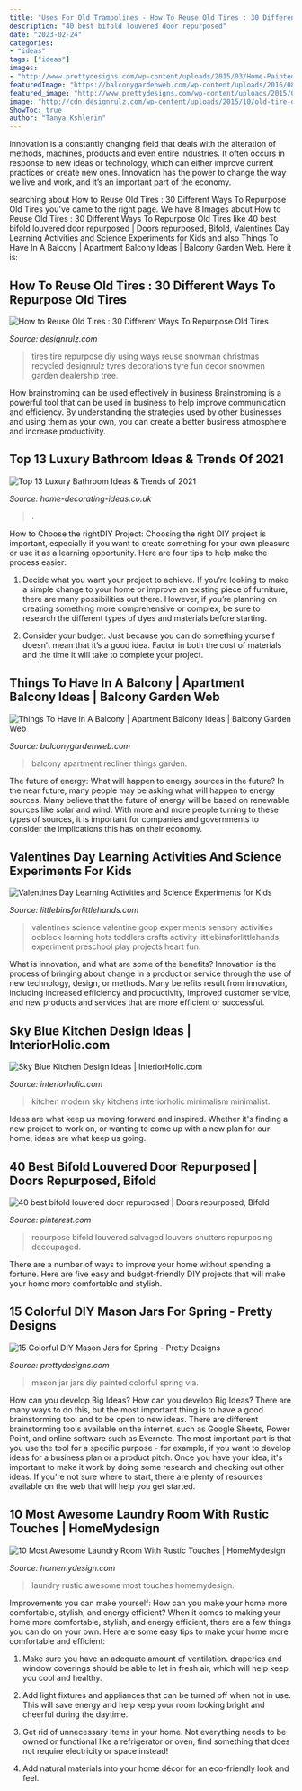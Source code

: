 ```yaml
---
title: "Uses For Old Trampolines - How To Reuse Old Tires : 30 Different Ways To Repurpose Old Tires"
description: "40 best bifold louvered door repurposed"
date: "2023-02-24"
categories:
- "ideas"
tags: ["ideas"]
images:
- "http://www.prettydesigns.com/wp-content/uploads/2015/03/Home-Painted-Mason-Jar.jpg"
featuredImage: "https://balconygardenweb.com/wp-content/uploads/2016/08/recliner.jpg"
featured_image: "http://www.prettydesigns.com/wp-content/uploads/2015/03/Home-Painted-Mason-Jar.jpg"
image: "http://cdn.designrulz.com/wp-content/uploads/2015/10/old-tire-designrulz-38.jpg"
ShowToc: true
author: "Tanya Kshlerin"
---
```



Innovation is a constantly changing field that deals with the alteration of methods, machines, products and even entire industries. It often occurs in response to new ideas or technology, which can either improve current practices or create new ones. Innovation has the power to change the way we live and work, and it’s an important part of the economy.

	

		
searching about How to Reuse Old Tires : 30 Different Ways To Repurpose Old Tires you've came to the right page. We have 8 Images about How to Reuse Old Tires : 30 Different Ways To Repurpose Old Tires like 40 best bifold louvered door repurposed | Doors repurposed, Bifold, Valentines Day Learning Activities and Science Experiments for Kids and also Things To Have In A Balcony | Apartment Balcony Ideas | Balcony Garden Web. Here it is:
		
    
## How To Reuse Old Tires : 30 Different Ways To Repurpose Old Tires

<img loading=lazy src="http://cdn.designrulz.com/wp-content/uploads/2015/10/old-tire-designrulz-38.jpg" onerror="this.onerror=null;this.src='https://tse1.mm.bing.net/th?id=OIP.sWaAj5Xrf8eOZJyKU3aS-QHaLE&amp;pid=15.1';" alt="How to Reuse Old Tires : 30 Different Ways To Repurpose Old Tires">

_Source: designrulz.com_

>tires tire repurpose diy using ways reuse snowman christmas recycled designrulz tyres decorations tyre fun decor snowmen garden dealership tree. 

	

How brainstroming can be used effectively in business
Brainstroming is a powerful tool that can be used in business to help improve communication and efficiency. By understanding the strategies used by other businesses and using them as your own, you can create a better business atmosphere and increase productivity.

    
## Top 13 Luxury Bathroom Ideas &amp; Trends Of 2021

<img loading=lazy src="http://home-decorating-ideas.co.uk/wp-content/uploads/2020/11/luxury-bathroom-ideas-10.jpg" onerror="this.onerror=null;this.src='https://tse3.mm.bing.net/th?id=OIP._5GAKDHqknr7suqfzUDsuwHaJN&amp;pid=15.1';" alt="Top 13 Luxury Bathroom Ideas &amp; Trends of 2021">

_Source: home-decorating-ideas.co.uk_

>. 

	

How to Choose the rightDIY Project:
Choosing the right DIY project is important, especially if you want to create something for your own pleasure or use it as a learning opportunity. Here are four tips to help make the process easier:
1. Decide what you want your project to achieve. If you’re looking to make a simple change to your home or improve an existing piece of furniture, there are many possibilities out there. However, if you’re planning on creating something more comprehensive or complex, be sure to research the different types of dyes and materials before starting.

2. Consider your budget. Just because you can do something yourself doesn’t mean that it’s a good idea. Factor in both the cost of materials and the time it will take to complete your project.

    
## Things To Have In A Balcony | Apartment Balcony Ideas | Balcony Garden Web

<img loading=lazy src="https://balconygardenweb.com/wp-content/uploads/2016/08/recliner.jpg" onerror="this.onerror=null;this.src='https://tse4.mm.bing.net/th?id=OIP.2uGfdDAsurPxuz2pah_p4AHaLI&amp;pid=15.1';" alt="Things To Have In A Balcony | Apartment Balcony Ideas | Balcony Garden Web">

_Source: balconygardenweb.com_

>balcony apartment recliner things garden. 

	

The future of energy: What will happen to energy sources in the future?
In the near future, many people may be asking what will happen to energy sources. Many believe that the future of energy will be based on renewable sources like solar and wind. With more and more people turning to these types of sources, it is important for companies and governments to consider the implications this has on their economy.

    
## Valentines Day Learning Activities And Science Experiments For Kids

<img loading=lazy src="http://littlebinsforlittlehands.com/wp-content/uploads/2015/01/Valentines-Goop-Valentines-Oobleck-Red-hots-activity-sensory-science-experiment.jpg" onerror="this.onerror=null;this.src='https://tse4.mm.bing.net/th?id=OIP.3n_TvjJDkc-qwwwNn23RVwHaLp&amp;pid=15.1';" alt="Valentines Day Learning Activities and Science Experiments for Kids">

_Source: littlebinsforlittlehands.com_

>valentines science valentine goop experiments sensory activities oobleck learning hots toddlers crafts activity littlebinsforlittlehands experiment preschool play projects heart fun. 

	

What is innovation, and what are some of the benefits?
Innovation is the process of bringing about change in a product or service through the use of new technology, design, or methods. Many benefits result from innovation, including increased efficiency and productivity, improved customer service, and new products and services that are more efficient or successful.

    
## Sky Blue Kitchen Design Ideas | InteriorHolic.com

<img loading=lazy src="https://www.interiorholic.com/photos/Blue-minimalist-kitchen.jpg" onerror="this.onerror=null;this.src='https://tse2.mm.bing.net/th?id=OIP.nnj4upWOTFR8Z3KpihWJWQHaJ4&amp;pid=15.1';" alt="Sky Blue Kitchen Design Ideas | InteriorHolic.com">

_Source: interiorholic.com_

>kitchen modern sky kitchens interiorholic minimalism minimalist. 

	

Ideas are what keep us moving forward and inspired. Whether it's finding a new project to work on, or wanting to come up with a new plan for our home, ideas are what keep us going.

    
## 40 Best Bifold Louvered Door Repurposed | Doors Repurposed, Bifold

<img loading=lazy src="https://i.pinimg.com/736x/1d/ca/3b/1dca3b5b7ca5b0854b02a82f711a90fd.jpg" onerror="this.onerror=null;this.src='https://tse2.mm.bing.net/th?id=OIP.3cpo5wM4K9jXdmM8z-X31gAAAA&amp;pid=15.1';" alt="40 best bifold louvered door repurposed | Doors repurposed, Bifold">

_Source: pinterest.com_

>repurpose bifold louvered salvaged louvers shutters repurposing decoupaged. 

	

There are a number of ways to improve your home without spending a fortune. Here are five easy and budget-friendly DIY projects that will make your home more comfortable and stylish.

    
## 15 Colorful DIY Mason Jars For Spring - Pretty Designs

<img loading=lazy src="http://www.prettydesigns.com/wp-content/uploads/2015/03/Home-Painted-Mason-Jar.jpg" onerror="this.onerror=null;this.src='https://tse2.mm.bing.net/th?id=OIP.ZpffpuflCEBaB5nX_RP6tgHaIZ&amp;pid=15.1';" alt="15 Colorful DIY Mason Jars for Spring - Pretty Designs">

_Source: prettydesigns.com_

>mason jar jars diy painted colorful spring via. 

	

How can you develop Big Ideas?
How can you develop Big Ideas? There are many ways to do this, but the most important thing is to have a good brainstorming tool and to be open to new ideas. There are different brainstorming tools available on the internet, such as Google Sheets, Power Point, and online software such as Evernote. The most important part is that you use the tool for a specific purpose - for example, if you want to develop ideas for a business plan or a product pitch. Once you have your idea, it's important to make it work by doing some research and checking out other ideas. If you're not sure where to start, there are plenty of resources available on the web that will help you get started.

    
## 10 Most Awesome Laundry Room With Rustic Touches | HomeMydesign

<img loading=lazy src="http://homemydesign.com/wp-content/uploads/2016/10/rustic-laundry-room-furniture.jpg" onerror="this.onerror=null;this.src='https://tse2.mm.bing.net/th?id=OIP.SxuEKxPMyoc98mz6nW_1lAHaLQ&amp;pid=15.1';" alt="10 Most Awesome Laundry Room With Rustic Touches | HomeMydesign">

_Source: homemydesign.com_

>laundry rustic awesome most touches homemydesign. 

	

Improvements you can make yourself: How can you make your home more comfortable, stylish, and energy efficient?
When it comes to making your home more comfortable, stylish, and energy efficient, there are a few things you can do on your own. Here are some easy tips to make your home more comfortable and efficient: 
1. Make sure you have an adequate amount of ventilation. draperies and window coverings should be able to let in fresh air, which will help keep you cool and healthy.

2. Add light fixtures and appliances that can be turned off when not in use. This will save energy and help keep your room looking bright and cheerful during the daytime.

3. Get rid of unnecessary items in your home. Not everything needs to be owned or functional like a refrigerator or oven; find something that does not require electricity or space instead!

4. Add natural materials into your home décor for an eco-friendly look and feel.

